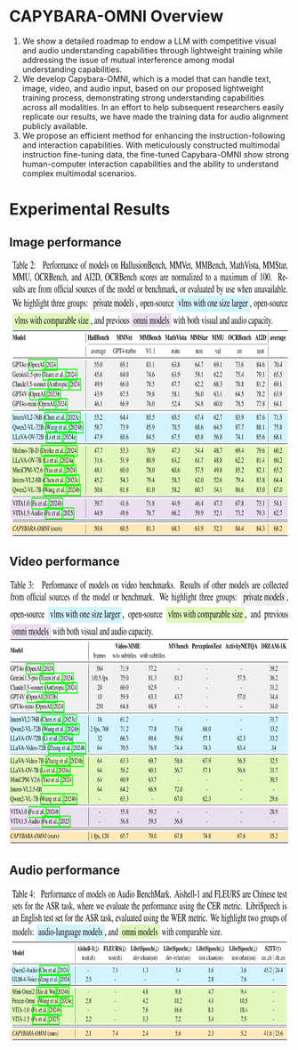 <!-- 1. Lightweight training data and strategies for full modalities understanding. <!-- 轻量级的全模态训练数据及训练策略；
2. Outstanding audio, image and video understanding performance belowing 10B;
3. We show the method to build application via a Omini-Chat model; -->
# CAPYBARA-OMNI Overview
<!-- xxx, features:
1. Lightweight training data and strategies designed for comprehensive multimodal understanding.
2. Outstanding performance in audio, image and video understanding, achieved with models under 10B parameters.
3. We demonstrates a practical approach for building applications via the development of Omini-Chat model. 
1. Lightweight multimodal understanding training data and training strategies, achieving minimal performance loss after modality fusion.
2. Comprehensive evaluation of the Omni model's performance in audio, image, and video understanding, demonstrating that our model significantly outperforms existing Omni models in all aspects and achieves a leading position compared to specialized models of the same scale.
3. Through the training of the Omni-Chat model, we showcase the method for application development based on CAPYBARA-Omni.-->

1. We show a detailed roadmap to endow a LLM with competitive visual and audio understanding capabilities through lightweight training while addressing the issue of mutual interference among modal understanding capabilities.
2. We develop Capybara-OMNI, which is a model that can handle text, image, video, and audio input, based on our proposed lightweight training process, demonstrating strong understanding capabilities across all modalities. In an effort to help subsequent researchers easily replicate our results, we have made the training data for audio alignment publicly available.
3. We propose an efficient method for enhancing the instruction-following and interaction capabilities. With meticulously constructed multimodal instruction fine-tuning data, the fine-tuned Capybara-OMNI show strong human-computer interaction capabilities and the ability to understand complex multimodal scenarios.


# Experimental Results

## Image performance
<img src="resources/image_benchmarks.png" alt="image_result" height="500">

## Video performance
<img src="resources/video_benchmarks.png" alt="video_result" height="480">

## Audio performance
<img src="resources/audio_benchmark.png" alt="audio_result" height="280">
